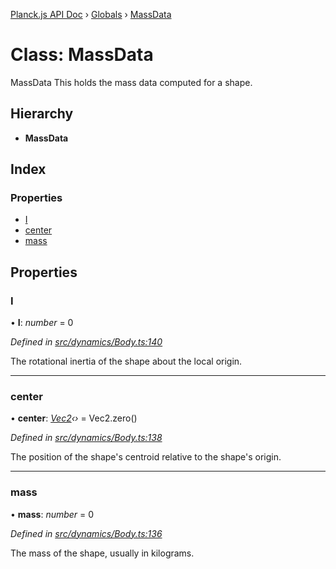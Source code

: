[Planck.js API Doc](../README.md) › [Globals](../globals.md) › [MassData](massdata.md)

# Class: MassData

MassData This holds the mass data computed for a shape.

## Hierarchy

* **MassData**

## Index

### Properties

* [I](massdata.md#i)
* [center](massdata.md#center)
* [mass](massdata.md#mass)

## Properties

###  I

• **I**: *number* = 0

*Defined in [src/dynamics/Body.ts:140](https://github.com/shakiba/planck.js/blob/acc3bd8/src/dynamics/Body.ts#L140)*

The rotational inertia of the shape about the local origin.

___

###  center

• **center**: *[Vec2](vec2.md)‹›* = Vec2.zero()

*Defined in [src/dynamics/Body.ts:138](https://github.com/shakiba/planck.js/blob/acc3bd8/src/dynamics/Body.ts#L138)*

The position of the shape's centroid relative to the shape's origin.

___

###  mass

• **mass**: *number* = 0

*Defined in [src/dynamics/Body.ts:136](https://github.com/shakiba/planck.js/blob/acc3bd8/src/dynamics/Body.ts#L136)*

The mass of the shape, usually in kilograms.

